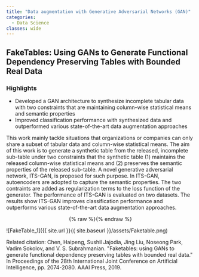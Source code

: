 ```yaml
---
title: "Data augmentation with Generative Adversarial Networks (GAN)"
categories:
  - Data Science
classes: wide
---
```


## FakeTables: Using GANs to Generate Functional Dependency Preserving Tables with Bounded Real Data
### Highlights
- Developed a GAN architecture to synthesize incomplete tabular data with two constraints that are maintaining column-wise statistical means and semantic properties 
- Improved classification performance with synthesized data and outperformed various state-of-the-art data augmentation approaches

This work mainly tackle situations that organizations or companies can only share a subset of tabular data and column-wise statistical means. The aim of this work is to generate a synthetic table from the released, incomplete sub-table under two constraints that the synthetic table (1) maintains the released column-wise statistical means and (2) preserves the semantic properties of the released sub-table. A novel generative adversarial network, ITS-GAN, is proposed for such purpose. In ITS-GAN, autoencoders are adopted to capture the semantic properties. The two contraints are added as regularization terms to the loss function of the generator. The performance of ITS-GAN is evaluated on two datasets. The results show ITS-GAN improves classification performance and outperforms various state-of-the-art data augmentation approaches.

<div align="center">
  
  {% raw %}<img src="{{ site.url }}{{ site.baseurl }}/assets/Faketable.png" alt="">{% endraw %}

</div>

![FakeTable_1]({{ site.url }}{{ site.baseurl }}/assets/Faketable.png)

Related citation: Chen, Haipeng, Sushil Jajodia, Jing Liu, Noseong Park, Vadim Sokolov, and V. S. Subrahmanian. "Faketables: using GANs to generate functional dependency preserving tables with bounded real data." In Proceedings of the 28th International Joint Conference on Artificial Intelligence, pp. 2074-2080. AAAI Press, 2019.
